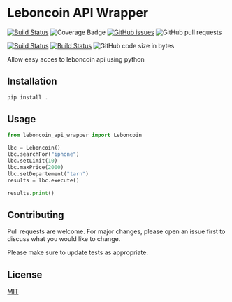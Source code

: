# Leboncoin API Wrapper
[![Build Status](https://travis-ci.com/Shinyhero36/leboncoin-python-api-wrapper.svg?token=gYFzK1AozWjEsD9nL4UH&branch=master)](https://travis-ci.com/Shinyhero36/leboncoin-python-api-wrapper)
![Coverage Badge](coverage.svg)
[![GitHub issues](https://img.shields.io/github/issues/Shinyhero36/LeboncoinApiWraper)](https://github.com/Shinyhero36/LeboncoinApiWraper/issues)
![GitHub pull requests](https://img.shields.io/github/issues-pr/Shinyhero36/LeboncoinApiWraper)

[![Build Status](https://img.shields.io/github/forks/Shinyhero36/LeboncoinApiWraper.svg)](https://github.com/Shinyhero36/LeboncoinApiWraper)
[![Build Status](https://img.shields.io/github/stars/Shinyhero36/LeboncoinApiWraper.svg)](https://github.com/Shinyhero36/LeboncoinApiWraper)
![GitHub code size in bytes](https://img.shields.io/github/languages/code-size/Shinyhero36/LeboncoinApiWraper)

Allow easy acces to leboncoin api using python

## Installation
```bash
pip install .
```

## Usage
```python
from leboncoin_api_wrapper import Leboncoin

lbc = Leboncoin()
lbc.searchFor("iphone")
lbc.setLimit(10)
lbc.maxPrice(2000)
lbc.setDepartement("tarn")
results = lbc.execute()

results.print()
```

## Contributing
Pull requests are welcome. For major changes, please open an issue first to discuss what you would like to change.

Please make sure to update tests as appropriate.

## License
[MIT](https://choosealicense.com/licenses/mit/)